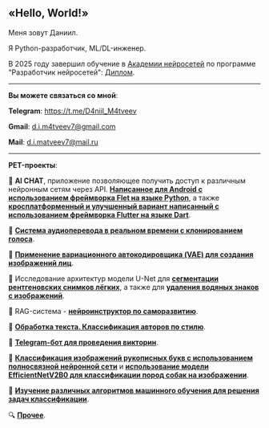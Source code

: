 ## «Hello, World!»

Меня зовут Даниил.

Я Python-разработчик, ML/DL-инженер.

В 2025 году завершил обучение в [Академии нейросетей](https://academy.the-founder.ru) по программе "Разработчик нейросетей": [Диплом](Диплом_Разработчик_нейросетей.pdf).

---

**Вы можете связаться со мной**:

**Telegram**: https://t.me/D4niil_M4tveev

**Gmail**: d.i.m4tveev7@gmail.com

**Mail**: d.i.matveev7@mail.ru

---

**PET-проекты**:

📌 **AI CHAT**, приложение позволяющее получить доступ к различным нейронным сетям через API. [**Написанное для Android с использованием фреймворка Flet на языке Python**](https://github.com/D4us-M4chanicus/AI-CHAT-android-app.git), а также [**кросплатформенный и улучшенный вариант написанный с использованием фреймворка Flutter на языке Dart**](https://github.com/D4us-M4chanicus/AI-CHAT-cross-platform-app.git).

📌 [**Система аудиоперевода в реальном времени с клонированием голоса**](https://github.com/D4us-M4chanicus/Audio-translator.git).

📌 [**Применение вариационного автокодировщика (VAE) для создания изображений лиц**](https://github.com/D4us-M4chanicus/Variational-Autoencoder.git).

📌 Исследование архитектур модели U-Net для [**сегментации рентгеновских снимков лёгких**](https://github.com/D4us-M4chanicus/Image-segmentation.git), а также для [**удаления водяных знаков с изображений**](https://github.com/D4us-M4chanicus/Removing-watermarks.git).

📌 RAG-система - [**нейроинструктор по саморазвитию**](https://github.com/D4us-M4chanicus/Neuro-employee.git).

📌 [**Обработка текста. Классификация авторов по стилю**](https://github.com/D4us-M4chanicus/Text-processing.git).

📌 [**Telegram-бот для проведения викторин**](https://github.com/D4us-M4chanicus/Telegram-quiz-bot.git).

📌 [**Классификация изображений рукописных букв с использованием полносвязной нейронной сети**](https://github.com/D4us-M4chanicus/Handwritten-letter-recognition.git) и [**использование модели EfficientNetV2B0 для классификации пород собак на изображении**](https://github.com/D4us-M4chanicus/Dog-Breed-Classification.git).

📌 [**Изучение различных алгоритмов машинного обучения для решения задач классификации**](https://github.com/D4us-M4chanicus/Algorithms-for-classification-problems.git).

🔍 [**Прочее**](https://github.com/D4us-M4chanicus?tab=repositories).
